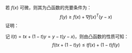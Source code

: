 若 $f(x)$ 可微，则其为凸函数的充要条件为：
$$ f(y)\geq f(x)+\nabla f(x)^T(y-x) $$
证明：

记 $l(t)=tx+(1-t)y=y-t(y-x)$，则由凸函数的性质可知：
$$f(tx+(1-t)y)\leq tf(x)+(1-t)f(y)$$